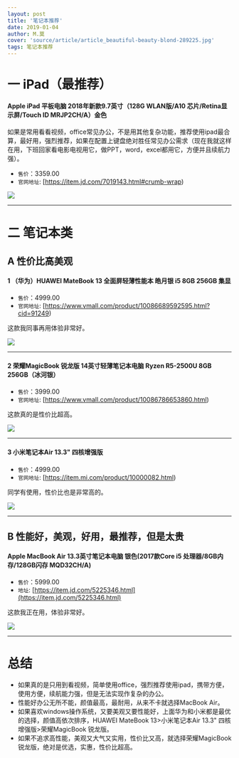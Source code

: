 ```yaml
---
layout: post
title: '笔记本推荐'
date: 2019-01-04
author: M.莫
cover: 'source/article/article_beautiful-beauty-blond-289225.jpg'
tags: 笔记本推荐
---
```


# 一 iPad（最推荐）

#### Apple iPad 平板电脑 2018年新款9.7英寸（128G WLAN版/A10 芯片/Retina显示屏/Touch ID MRJP2CH/A）金色
如果是常用看看视频，office常见办公，不是用其他复杂功能，推荐使用ipad最合算，最好用，强烈推荐，如果在配置上键盘绝对胜任常见办公需求（现在我就这样在用，下班回家看电影电视用它，做PPT，word，excel都用它，方便并且续航力强）。

* `售价`：3359.00
* `官网地址`: [https://item.jd.com/7019143.html#crumb-wrap)

![](https://img12.360buyimg.com/cms/jfs/t15868/250/2665671989/228930/f3794af2/5abb04d1N43c9547b.jpg)


---


# 二 笔记本类
## A 性价比高美观

#### 1 （华为）HUAWEI MateBook 13 全面屏轻薄性能本 皓月银 i5 8GB 256GB 集显
* `售价`：4999.00
* `官网地址`: [https://www.vmall.com/product/10086689592595.html?cid=91249)

这款我同事再用体验非常好。

![](https://consumer-img.huawei.com/content/dam/huawei-cbg-site/greate-china/cn/mkt/pdp/tablets/matebook-13/img/design2/Huawei-MateBook-2K-Touchscreen.jpg)


---


#### 2 荣耀MagicBook 锐龙版 14英寸轻薄笔记本电脑 Ryzen R5-2500U 8GB 256GB（冰河银）

* `售价`：3999.00
* `官网地址`: [https://www.vmall.com/product/10086786653860.html)

这款真的是性价比超高。

![](https://res.vmallres.com/pimages/detailImg/2018/05/28/201805281746301341863.jpg)



---


#### 3 小米笔记本Air 13.3" 四核增强版

* `售价`：4999.00
* `官网地址`: [https://item.mi.com/product/10000082.html)

同学有使用，性价比也是非常高的。

![](https://i8.mifile.cn/a1/pms_1524636115.71585919.jpg)



---


## B 性能好，美观，好用，最推荐，但是太贵

#### Apple MacBook Air 13.3英寸笔记本电脑 银色(2017款Core i5 处理器/8GB内存/128GB闪存 MQD32CH/A)
* `售价`：5999.00
* `地址`: [https://item.jd.com/5225346.html](https://item.jd.com/5225346.html)

这款我正在用，体验非常好。

![](https://img14.360buyimg.com/n0/jfs/t1/19909/19/2981/167543/5c231ea8Ed0bfe0c0/f3fb909386a790a4.jpg)



---

# 总结
* 如果真的是只用到看视频，简单使用office，强烈推荐使用ipad，携带方便，使用方便，续航能力强，但是无法实现作复杂的办公。
* 性能好办公无所不能，颜值最高，最耐用，从来不卡就选择MacBook Air。
* 如果喜欢windows操作系统，又要美观又要性能好，上面华为和小米都是最优的选择，颜值高依次排序，HUAWEI MateBook 13>小米笔记本Air 13.3" 四核增强版>荣耀MagicBook 锐龙版。
* 如果不追求高性能，美观又大气又实用，性价比又高，就选择荣耀MagicBook 锐龙版，绝对是优选，实惠，性价比超高。